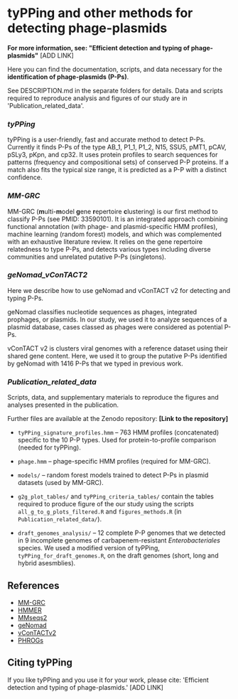 # **tyPPing** and other methods for detecting phage-plasmids

**For more information, see: "Efficient detection and typing of phage-plasmids"** [ADD LINK]

Here you can find the documentation, scripts, and data necessary for the **identification of phage-plasmids (P-Ps)**. 

See DESCRIPTION.md in the separate folders for details. Data and scripts required to reproduce analysis and figures of our study are in 'Publication_related_data'.

### *tyPPing*

tyPPing is a user-friendly, fast and accurate method to detect P-Ps. Currently it finds P-Ps of the type AB_1, P1_1, P1_2, N15, SSU5, pMT1, pCAV, pSLy3, pKpn, and cp32.
It uses protein profiles to search sequences for patterns (frequency and compositional sets) of conserved P-P proteins. If a match also fits the typical size range, it is predicted as a P-P with a distinct confidence.

### *MM-GRC*

MM-GRC (**m**ulti-**m**odel **g**ene **r**epertoire **c**lustering) is our first method to classify P-Ps (see PMID: 33590101). It is an integrated approach combining functional annotation (with phage- and plasmid-specific HMM profiles), machine learning (random forest) models, and which was complemented with an exhaustive literature review. It relies on the gene repertoire relatedness to type P-Ps, and detects various types including diverse communities and unrelated putative P-Ps (singletons).

### *geNomad_vConTACT2*

Here we describe how to use geNomad and vConTACT v2 for detecting and typing P-Ps.

geNomad classifies nucleotide sequences as phages, integrated prophages, or plasmids. In our study, we used it to analyze sequences of a plasmid database, cases classed as phages were considered as potential P-Ps.

vConTACT v2 is clusters viral genomes with a reference dataset using their shared gene content. Here, we used it to group the putative P-Ps identified by geNomad with 1416 P-Ps that we typed in previous work.

### *Publication_related_data*

Scripts, data, and supplementary materials to reproduce the figures and analyses presented in the publication.

Further files are available at the Zenodo repository: **[Link to the repository]**

-   `tyPPing_signature_profiles.hmm` – 763 HMM profiles (concatenated) specific to the 10 P-P types. Used for protein-to-profile comparison (needed for tyPPing).

-   `phage.hmm` – phage-specific HMM profiles (required for MM-GRC).

-   `models/` – random forest models trained to detect P-Ps in plasmid datasets (used by MM-GRC).

-   `g2g_plot_tables/` and `tyPPing_criteria_tables/` contain the tables required to produce figure of the our study using the scripts `all_g_to_g_plots_filtered.R` and `figures_methods.R` (in `Publication_related_data/`).

-   `draft_genomes_analysis/` – 12 complete P-P genomes that we detected in 9 incomplete genomes of carbapenem-resistant *Enterobacteriales* species. We used a modified version of tyPPing, `tyPPing_for_draft_genomes.R`, on the draft genomes (short, long and hybrid asesmblies).

## References

-   [MM-GRC](https://pmc.ncbi.nlm.nih.gov/articles/PMC7969092/)
-   [HMMER](https://github.com/EddyRivasLab/hmmer)
-   [MMseqs2](https://github.com/soedinglab/MMseqs2)
-   [geNomad](https://portal.nersc.gov/genomad/index.html)
-   [vConTACTv2](https://bitbucket.org/MAVERICLab/vcontact2/src/master/)
-   [PHROGs](https://phrogs.lmge.uca.fr/)

## Citing tyPPing
If you like tyPPing and you use it for your work, please cite: 
'Efficient detection and typing of phage-plasmids.'
[ADD LINK]


